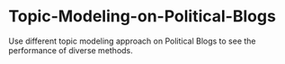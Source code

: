 # Topic-Modeling-on-Political-Blogs
Use different topic modeling approach on Political Blogs to see the performance of diverse methods. 

